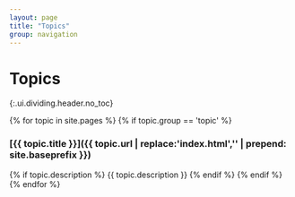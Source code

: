 ```yaml
---
layout: page
title: "Topics"
group: navigation
---
```


# Topics
{:.ui.dividing.header.no_toc}

{% for topic in site.pages %}
{% if topic.group == 'topic' %}
### [{{ topic.title }}]({{ topic.url | replace:'index.html','' | prepend: site.baseprefix }})
{% if topic.description %}
{{ topic.description }}
{% endif %}
{% endif %}
{% endfor %}
